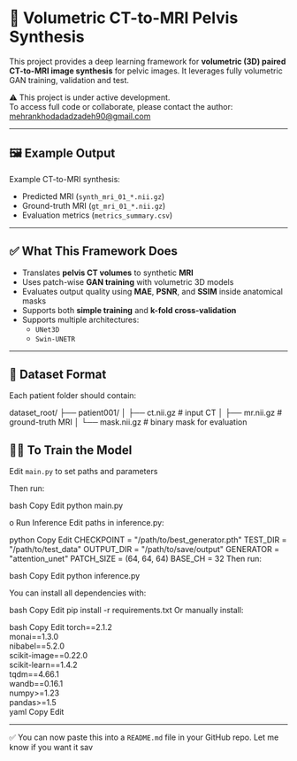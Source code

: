 # 🦴 Volumetric CT-to-MRI Pelvis Synthesis

This project provides a deep learning framework for **volumetric (3D) paired CT-to-MRI image synthesis** for pelvic images. It leverages fully volumetric GAN training, validation and test.

⚠️ This project is under active development.  
To access full code or collaborate, please contact the author:  
mehrankhodadadzadeh90@gmail.com

---

## 🖼️ Example Output

Example CT-to-MRI synthesis:

- Predicted MRI (`synth_mri_01_*.nii.gz`)  
- Ground-truth MRI (`gt_mri_01_*.nii.gz`)  
- Evaluation metrics (`metrics_summary.csv`)  

---

## ✅ What This Framework Does

- Translates **pelvis CT volumes** to synthetic **MRI**
- Uses patch-wise **GAN training** with volumetric 3D models
- Evaluates output quality using **MAE**, **PSNR**, and **SSIM** inside anatomical masks
- Supports both **simple training** and **k-fold cross-validation**
- Supports multiple architectures:
  - `UNet3D`
  - `Swin-UNETR`  

---

## 📁 Dataset Format

Each patient folder should contain:

dataset_root/
├── patient001/
│ ├── ct.nii.gz # input CT
│ ├── mr.nii.gz # ground-truth MRI
│ └── mask.nii.gz # binary mask for evaluation

## 🏋️‍♂️ To Train the Model

Edit `main.py` to set paths and parameters

Then run:

bash
Copy
Edit
python main.py



o Run Inference
Edit paths in inference.py:

python
Copy
Edit
CHECKPOINT = "/path/to/best_generator.pth"
TEST_DIR   = "/path/to/test_data"
OUTPUT_DIR = "/path/to/save/output"
GENERATOR  = "attention_unet"
PATCH_SIZE = (64, 64, 64)
BASE_CH    = 32
Then run:

bash
Copy
Edit
python inference.py

You can install all dependencies with:

bash
Copy
Edit
pip install -r requirements.txt
Or manually install:

bash
Copy
Edit
torch==2.1.2  
monai==1.3.0  
nibabel==5.2.0  
scikit-image==0.22.0  
scikit-learn==1.4.2  
tqdm==4.66.1  
wandb==0.16.1  
numpy>=1.23  
pandas>=1.5  
yaml
Copy
Edit

---

✅ You can now paste this into a `README.md` file in your GitHub repo. Let me know if you want it sav